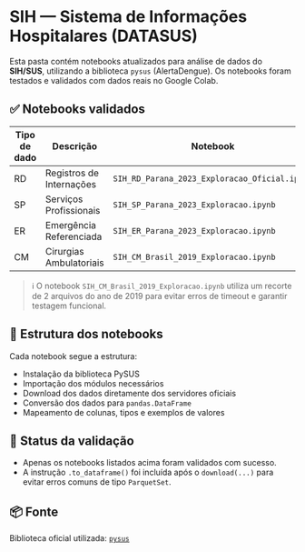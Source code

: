 
# SIH — Sistema de Informações Hospitalares (DATASUS)

Esta pasta contém notebooks atualizados para análise de dados do **SIH/SUS**, utilizando a biblioteca `pysus` (AlertaDengue). Os notebooks foram testados e validados com dados reais no Google Colab.

## ✅ Notebooks validados

| Tipo de dado | Descrição                              | Notebook                                |
|--------------|----------------------------------------|-----------------------------------------|
| RD           | Registros de Internações               | `SIH_RD_Parana_2023_Exploracao_Oficial.ipynb` |
| SP           | Serviços Profissionais                 | `SIH_SP_Parana_2023_Exploracao.ipynb`         |
| ER           | Emergência Referenciada                | `SIH_ER_Parana_2023_Exploracao.ipynb`         |
| CM           | Cirurgias Ambulatoriais                | `SIH_CM_Brasil_2019_Exploracao.ipynb`         |

> ℹ️ O notebook `SIH_CM_Brasil_2019_Exploracao.ipynb` utiliza um recorte de 2 arquivos do ano de 2019 para evitar erros de timeout e garantir testagem funcional.

## 🔧 Estrutura dos notebooks

Cada notebook segue a estrutura:
- Instalação da biblioteca PySUS
- Importação dos módulos necessários
- Download dos dados diretamente dos servidores oficiais
- Conversão dos dados para `pandas.DataFrame`
- Mapeamento de colunas, tipos e exemplos de valores

## 🧪 Status da validação

- Apenas os notebooks listados acima foram validados com sucesso.
- A instrução `.to_dataframe()` foi incluída após o `download(...)` para evitar erros comuns de tipo `ParquetSet`.

## 📦 Fonte

Biblioteca oficial utilizada: [`pysus`](https://github.com/AlertaDengue/PySUS)
